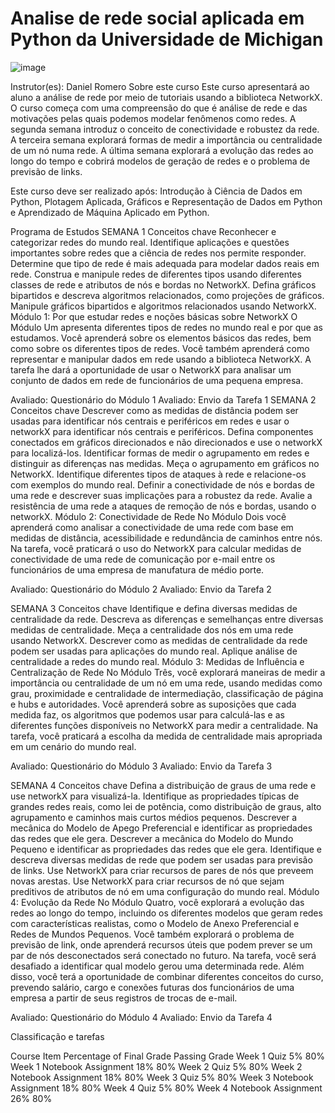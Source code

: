 # Analise de rede social aplicada em Python da Universidade de Michigan

![image](https://github.com/SelmaCantelli/Analise-de-rede-social-aplicada-em-Python-da-Universidade-de-Michigan/assets/77678430/a2c5a6be-e47d-4669-afc9-85a871c7f0f0)

Instrutor(es): Daniel Romero
Sobre este curso
Este curso apresentará ao aluno a análise de rede por meio de tutoriais usando a biblioteca NetworkX. O curso começa com uma compreensão do que é análise de rede e das motivações pelas quais podemos modelar fenômenos como redes. A segunda semana introduz o conceito de conectividade e robustez da rede. A terceira semana explorará formas de medir a importância ou centralidade de um nó numa rede. A última semana explorará a evolução das redes ao longo do tempo e cobrirá modelos de geração de redes e o problema de previsão de links.

Este curso deve ser realizado após: Introdução à Ciência de Dados em Python, Plotagem Aplicada, Gráficos e Representação de Dados em Python e Aprendizado de Máquina Aplicado em Python.

Programa de Estudos
SEMANA 1
Conceitos chave
Reconhecer e categorizar redes do mundo real.
Identifique aplicações e questões importantes sobre redes que a ciência de redes nos permite responder.
Determine que tipo de rede é mais adequada para modelar dados reais em rede.
Construa e manipule redes de diferentes tipos usando diferentes classes de rede e atributos de nós e bordas no NetworkX.
Defina gráficos bipartidos e descreva algoritmos relacionados, como projeções de gráficos.
Manipule gráficos bipartidos e algoritmos relacionados usando NetworkX.
Módulo 1: Por que estudar redes e noções básicas sobre NetworkX
O Módulo Um apresenta diferentes tipos de redes no mundo real e por que as estudamos. Você aprenderá sobre os elementos básicos das redes, bem como sobre os diferentes tipos de redes. Você também aprenderá como representar e manipular dados em rede usando a biblioteca NetworkX. A tarefa lhe dará a oportunidade de usar o NetworkX para analisar um conjunto de dados em rede de funcionários de uma pequena empresa.

Avaliado: Questionário do Módulo 1
Avaliado: Envio da Tarefa 1
SEMANA 2
Conceitos chave
Descrever como as medidas de distância podem ser usadas para identificar nós centrais e periféricos em redes e usar o networkX para identificar nós centrais e periféricos.
Defina componentes conectados em gráficos direcionados e não direcionados e use o networkX para localizá-los.
Identificar formas de medir o agrupamento em redes e distinguir as diferenças nas medidas.
Meça o agrupamento em gráficos no NetworkX.
Identifique diferentes tipos de ataques à rede e relacione-os com exemplos do mundo real.
Definir a conectividade de nós e bordas de uma rede e descrever suas implicações para a robustez da rede.
Avalie a resistência de uma rede a ataques de remoção de nós e bordas, usando o networkX.
Módulo 2: Conectividade de Rede
No Módulo Dois você aprenderá como analisar a conectividade de uma rede com base em medidas de distância, acessibilidade e redundância de caminhos entre nós. Na tarefa, você praticará o uso do NetworkX para calcular medidas de conectividade de uma rede de comunicação por e-mail entre os funcionários de uma empresa de manufatura de médio porte.

Avaliado: Questionário do Módulo 2
Avaliado: Envio da Tarefa 2

SEMANA 3
Conceitos chave
Identifique e defina diversas medidas de centralidade da rede.
Descreva as diferenças e semelhanças entre diversas medidas de centralidade.
Meça a centralidade dos nós em uma rede usando NetworkX.
Descrever como as medidas de centralidade da rede podem ser usadas para aplicações do mundo real.
Aplique análise de centralidade a redes do mundo real.
Módulo 3: Medidas de Influência e Centralização de Rede
No Módulo Três, você explorará maneiras de medir a importância ou centralidade de um nó em uma rede, usando medidas como grau, proximidade e centralidade de intermediação, classificação de página e hubs e autoridades. Você aprenderá sobre as suposições que cada medida faz, os algoritmos que podemos usar para calculá-las e as diferentes funções disponíveis no NetworkX para medir a centralidade. Na tarefa, você praticará a escolha da medida de centralidade mais apropriada em um cenário do mundo real.

Avaliado: Questionário do Módulo 3
Avaliado: Envio da Tarefa 3

SEMANA 4
Conceitos chave
Defina a distribuição de graus de uma rede e use networkX para visualizá-la.
Identifique as propriedades típicas de grandes redes reais, como lei de potência, como distribuição de graus, alto agrupamento e caminhos mais curtos médios pequenos.
Descrever a mecânica do Modelo de Apego Preferencial e identificar as propriedades das redes que ele gera.
Descrever a mecânica do Modelo do Mundo Pequeno e identificar as propriedades das redes que ele gera.
Identifique e descreva diversas medidas de rede que podem ser usadas para previsão de links.
Use NetworkX para criar recursos de pares de nós que preveem novas arestas.
Use NetworkX para criar recursos de nó que sejam preditivos de atributos de nó em uma configuração do mundo real.
Módulo 4: Evolução da Rede
No Módulo Quatro, você explorará a evolução das redes ao longo do tempo, incluindo os diferentes modelos que geram redes com características realistas, como o Modelo de Anexo Preferencial e Redes de Mundos Pequenos. Você também explorará o problema de previsão de link, onde aprenderá recursos úteis que podem prever se um par de nós desconectados será conectado no futuro. Na tarefa, você será desafiado a identificar qual modelo gerou uma determinada rede. Além disso, você terá a oportunidade de combinar diferentes conceitos do curso, prevendo salário, cargo e conexões futuras dos funcionários de uma empresa a partir de seus registros de trocas de e-mail.

Avaliado: Questionário do Módulo 4
Avaliado: Envio da Tarefa 4

Classificação e tarefas

Course Item	Percentage of Final Grade	Passing Grade
Week 1 Quiz	5%	80%
Week 1 Notebook Assignment	18%	80%
Week 2 Quiz	5%	80%
Week 2 Notebook Assignment	18%	80%
Week 3 Quiz	5%	80%
Week 3 Notebook Assignment	18%	80%
Week 4 Quiz	5%	80%
Week 4 Notebook Assignment	26%	80%
